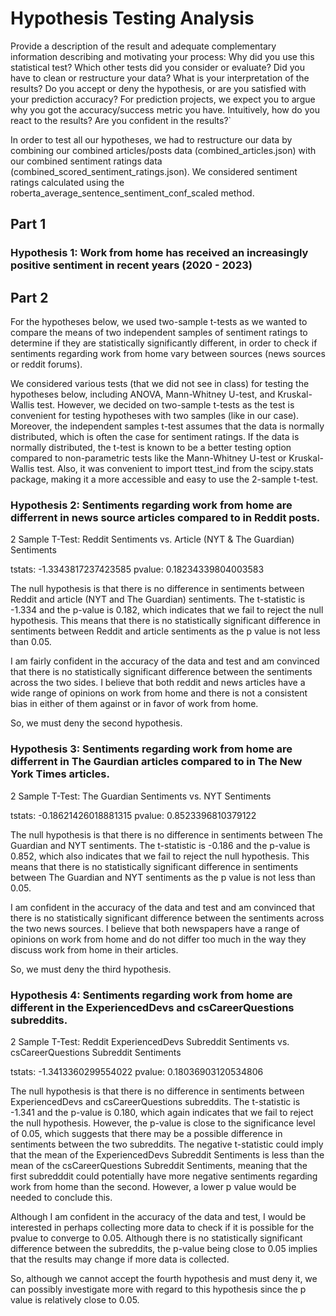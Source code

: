 # Hypothesis Testing Analysis

Provide a description of the result and adequate complementary information describing and motivating your process:
Why did you use this statistical test? Which other tests did you consider or evaluate? Did you have to clean or restructure your data?
What is your interpretation of the results? Do you accept or deny the hypothesis, or are you satisfied with your prediction accuracy? For prediction projects, we expect you to argue why you got the accuracy/success metric you have. Intuitively, how do you react to the results? Are you confident in the results?`

In order to test all our hypotheses, we had to restructure our data by combining our combined articles/posts data (combined_articles.json) with our combined sentiment ratings data (combined_scored_sentiment_ratings.json). We considered sentiment ratings calculated using the roberta_average_sentence_sentiment_conf_scaled method.

## Part 1
### Hypothesis 1: Work from home has received an increasingly positive sentiment in recent years (2020 - 2023)




## Part 2

For the hypotheses below, we used two-sample t-tests as we wanted to compare the means of two independent samples of sentiment ratings to determine if they are statistically significantly different, in order to check if sentiments regarding work from home vary between sources (news sources or reddit forums).

We considered various tests (that we did not see in class) for testing the hypotheses below, including ANOVA, Mann-Whitney U-test, and Kruskal-Wallis test.
However, we decided on two-sample t-tests as the test is convenient for testing hypotheses with two samples (like in our case). Moreover, the independent samples t-test assumes that the data is normally distributed, which is often the case for sentiment ratings. If the data is normally distributed, the t-test is known to be a better testing option compared to non-parametric tests like the Mann-Whitney U-test or Kruskal-Wallis test. Also, it was convenient to import ttest_ind from the scipy.stats package, making it a more accessible and easy to use the 2-sample t-test.

### Hypothesis 2: Sentiments regarding work from home are differrent in news source articles compared to in Reddit posts.

2 Sample T-Test: Reddit Sentiments vs. Article (NYT & The Guardian) Sentiments

tstats:  -1.3343817237423585
pvalue:  0.18234339804003583
 
The null hypothesis is that there is no difference in sentiments between Reddit and article (NYT and The Guardian) sentiments. The t-statistic is -1.334 and the p-value is 0.182, which indicates that we fail to reject the null hypothesis. This means that there is no statistically significant difference in sentiments between Reddit and article sentiments as the p value is not less than 0.05.

I am fairly confident in the accuracy of the data and test and am convinced that there is no statistically significant difference between the sentiments across the two sides. I believe that both reddit and news articles have a wide range of opinions on work from home and there is not a consistent bias in either of them against or in favor of work from home.

So, we must deny the second hypothesis.

### Hypothesis 3: Sentiments regarding work from home are differrent in The Gaurdian articles compared to in The New York Times articles.


2 Sample T-Test: The Guardian Sentiments vs. NYT Sentiments

tstats:  -0.18621426018881315
pvalue:  0.8523396810379122

The null hypothesis is that there is no difference in sentiments between The Guardian and NYT sentiments. The t-statistic is -0.186 and the p-value is 0.852, which also indicates that we fail to reject the null hypothesis. This means that there is no statistically significant difference in sentiments between The Guardian and NYT sentiments as the p value is not less than 0.05.

I am  confident in the accuracy of the data and test and am convinced that there is no statistically significant difference between the sentiments across the two news sources. I believe that both newspapers have a range of opinions on work from home and do not differ too much in the way they discuss work from home in their articles.

So, we must deny the third hypothesis.

### Hypothesis 4: Sentiments regarding work from home are different in the ExperiencedDevs and csCareerQuestions subreddits.

2 Sample T-Test: Reddit ExperiencedDevs Subreddit Sentiments vs. csCareerQuestions Subreddit Sentiments

tstats:  -1.3413360299554022
pvalue:  0.18036903120534806

The null hypothesis is that there is no difference in sentiments between ExperiencedDevs and csCareerQuestions subreddits. The t-statistic is -1.341 and the p-value is 0.180, which again indicates that we fail to reject the null hypothesis. However, the p-value is close to the significance level of 0.05, which suggests that there may be a possible difference in sentiments between the two subreddits. The negative t-statistic could imply that the mean of the ExperiencedDevs Subreddit Sentiments is less than the mean of the csCareerQuestions Subreddit Sentiments, meaning that the first subredddit could potentially have more negative sentiments regarding work from home than the second. However, a lower p value would be needed to conclude this.

Although I am confident in the accuracy of the data and test, I would be interested in perhaps collecting more data to check if it is possible for the pvalue to converge to 0.05. Although there is no statistically significant difference between the subreddits, the p-value being close to 0.05 implies that the results may change if more data is collected.

So, although we cannot accept the fourth hypothesis and must deny it, we can possibly investigate more with regard to this hypothesis since the p value is relatively close to 0.05.

